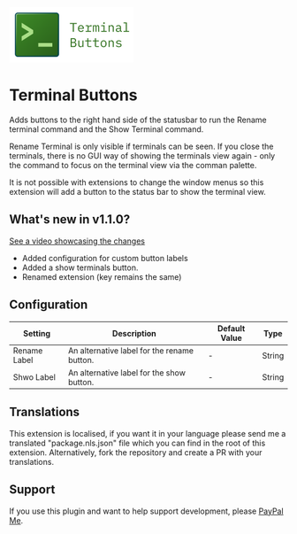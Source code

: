 ![Workspace Sidebar Preview](docs/images/logo/logo.png)

# Terminal Buttons

Adds buttons to the right hand side of the statusbar to run the Rename terminal command and the Show Terminal command.

Rename Terminal is only visible if terminals can be seen. If you close the terminals, there is no GUI way of showing the terminals view again - only the command to focus on the terminal view via the comman palette.

It is not possible with extensions to change the window menus so this extension will add a button to the status bar to show the terminal view.

## What's new in v1.1.0?

[See a video showcasing the changes](#)

- Added configuration for custom button labels
- Added a show terminals button.
- Renamed extension (key remains the same)

## Configuration

Setting      | Description                                 | Default Value | Type
------------ | ------------------------------------------- | ------------- | ------
Rename Label | An alternative label for the rename button. | -             | String
Shwo Label   | An alternative label for the show button.   | -             | String

## Translations

This extension is localised, if you want it in your language please send me a translated "package.nls.json" file which you can find in the root of this extension. Alternatively, fork the repository and create a PR with your translations.

## Support

If you use this plugin and want to help support development, please [PayPal Me](https://www.paypal.com/paypalme/stephenbungert).
